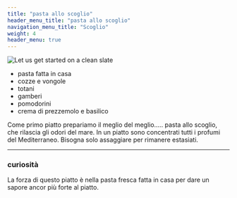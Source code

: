 ```yaml
---
title: "pasta allo scoglio"
header_menu_title: "pasta allo scoglio"
navigation_menu_title: "Scoglio"
weight: 4
header_menu: true
---
```

![Let us get started on a clean slate](images/scoglio.jpg)
- pasta fatta in casa
- cozze e vongole 
- totani
- gamberi 
- pomodorini 
- crema di prezzemolo e basilico

 Come primo piatto prepariamo il meglio del meglio.....
 pasta allo scoglio, che rilascia gli odori del mare.
 In un piatto sono concentrati tutti i profumi del Mediterraneo.
 Bisogna solo assaggiare per rimanere estasiati.

---

### curiosità

La forza di questo piatto è nella pasta fresca fatta in casa per dare un sapore ancor più forte al piatto.


